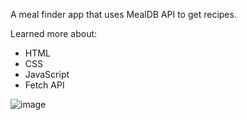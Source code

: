 A meal finder app that uses MealDB API to get recipes.

Learned more about:
- HTML
- CSS
- JavaScript
- Fetch API

![image](https://user-images.githubusercontent.com/73365022/219959247-5ec326c8-471f-4f28-ada7-9a8995e666c5.png)
